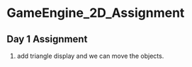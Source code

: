 # GameEngine_2D_Assignment
## Day 1 Assignment
1. add triangle display and we can move the objects.
